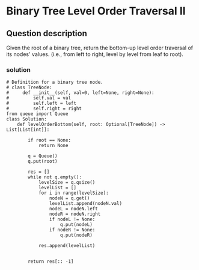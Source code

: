 # Binary Tree Level Order Traversal II

## Question description
Given the root of a binary tree, return the bottom-up level order traversal of its nodes' values. (i.e., from left to right, level by level from leaf to root).
### solution
```
# Definition for a binary tree node.
# class TreeNode:
#     def __init__(self, val=0, left=None, right=None):
#         self.val = val
#         self.left = left
#         self.right = right
from queue import Queue
class Solution:
    def levelOrderBottom(self, root: Optional[TreeNode]) -> List[List[int]]:
        
        if root == None:
            return None
        
        q = Queue()
        q.put(root)
        
        res = []
        while not q.empty():
            levelSize = q.qsize()
            levelList = []
            for i in range(levelSize):
                nodeN = q.get()
                levelList.append(nodeN.val)
                nodeL = nodeN.left
                nodeR = nodeN.right
                if nodeL != None:
                    q.put(nodeL)
                if nodeR != None:
                    q.put(nodeR)
            
            res.append(levelList)
            
            
        return res[:: -1]

            

```
